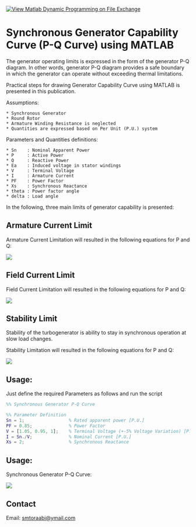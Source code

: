 [![View Matlab Dynamic Programming on File Exchange](https://www.mathworks.com/matlabcentral/images/matlab-file-exchange.svg)](https://de.mathworks.com/matlabcentral/fileexchange/86573-matlab-dynamic-programming)

# Synchronous Generator Capability Curve (P-Q Curve) using MATLAB

The generator operating limits is expressed in the form of the generator P-Q diagram. In other words, generator P-Q diagram
provides a safe boundary in which the generator can operate without exceeding thermal limitations.

Practical steps for drawing Generator Capability Curve using MATLAB is presented  in this publication.

Assumptions:

	* Synchronous Generator
	* Round Rotor
	* Armature Winding Resistance is neglected
	* Quantities are expressed based on Per Unit (P.U.) system
	
Parameters and Quantities definitions:

	* Sn	: Nominal Apparent Power
	* P 	: Active Power
	* Q 	: Reactive Power
	* Ea	: Induced voltage in stator windings
	* V 	: Terminal Voltage
	* I 	: Armature Current
	* PF	: Power Factor
	* Xs	: Synchronous Reactance
	* theta	: Power factor angle
	* delta : Load angle

In the following, three main limits of generator capability is presented:

## Armature Current Limit

Armature Current Limitation will resulted in the following equations for P and Q:
<p align="left">
  <img src="../master/Pic/Armature_Current_Limit.png" />
</p>

	
## Field Current Limit 

Field Current Limitation will resulted in the following equations for P and Q:

<p align="left">
  <img src="../master/Pic/Field_Current_Limit.png" />
</p>


## Stability Limit

Stability of the turbogenerator is ability  to
stay in synchronous operation at slow load changes.

Stability Limitation will resulted in the following equations for P and Q:

<p align="left">
  <img src="../master/Pic/Stability_Limit.png" />
</p>

## Usage:

Just define the required Parameters as follows and run the script

``` MATLAB
%% Synchronous Generator P-Q Curve

%% Parameter Definition
Sn = 1;                 % Rated apparent power [P.U.]
PF = 0.85;              % Power Factor 
V = [1.05, 0.95, 1];    % Terminal Voltage (+-5% Voltage Variation) [P.U.]
I = Sn./V;              % Nominal Current [P.U.]
Xs = 2;                 % Synchronous Reactance

```

## Usage:
Synchronous Generator P-Q Curve:

<p align="left">
  <img src="../master/Pic/P_Q_Curve_Capability_Curve.png" />
</p>


## Contact

Email: smtoraabi@ymail.com

